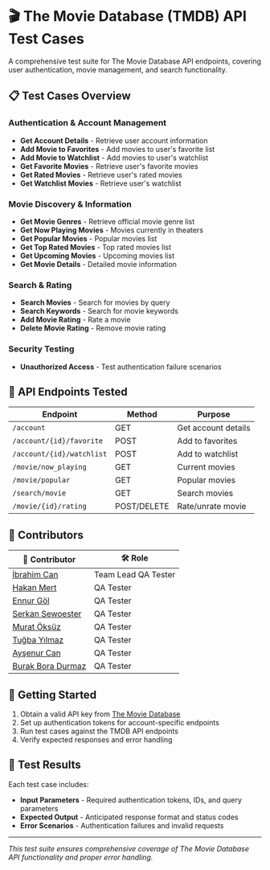# 🎬 The Movie Database (TMDB) API Test Cases

A comprehensive test suite for The Movie Database API endpoints, covering user authentication, movie management, and search functionality.

## 📋 Test Cases Overview

### Authentication & Account Management
- **Get Account Details** - Retrieve user account information
- **Add Movie to Favorites** - Add movies to user's favorite list
- **Add Movie to Watchlist** - Add movies to user's watchlist
- **Get Favorite Movies** - Retrieve user's favorite movies
- **Get Rated Movies** - Retrieve user's rated movies
- **Get Watchlist Movies** - Retrieve user's watchlist

### Movie Discovery & Information
- **Get Movie Genres** - Retrieve official movie genre list
- **Get Now Playing Movies** - Movies currently in theaters
- **Get Popular Movies** - Popular movies list
- **Get Top Rated Movies** - Top rated movies list
- **Get Upcoming Movies** - Upcoming movies list
- **Get Movie Details** - Detailed movie information

### Search & Rating
- **Search Movies** - Search for movies by query
- **Search Keywords** - Search for movie keywords
- **Add Movie Rating** - Rate a movie
- **Delete Movie Rating** - Remove movie rating

### Security Testing
- **Unauthorized Access** - Test authentication failure scenarios

## 🔧 API Endpoints Tested

| Endpoint | Method | Purpose |
|----------|---------|---------|
| `/account` | GET | Get account details |
| `/account/{id}/favorite` | POST | Add to favorites |
| `/account/{id}/watchlist` | POST | Add to watchlist |
| `/movie/now_playing` | GET | Current movies |
| `/movie/popular` | GET | Popular movies |
| `/search/movie` | GET | Search movies |
| `/movie/{id}/rating` | POST/DELETE | Rate/unrate movie |

## 👥 Contributors

| 👤 Contributor                                          | 🛠️ Role            |
|---------------------------------------------------------|---------------------|
| [İbrahim Can](https://github.com/ibrahimmcan)           | Team Lead QA Tester |
| [Hakan Mert](https://github.com/hakan-mert)             | QA Tester           |
| [Ennur Göl](https://github.com/ennur7)                  | QA Tester           |
| [Serkan Sewoester](https://github.com/SerkanSewoester)  | QA Tester           |
| [Murat Öksüz](https://github.com/muratoksuz)            | QA Tester           |
| [Tuğba Yılmaz](https://github.com/MTY-EEE)              | QA Tester           |
| [Ayşenur Can](https://github.com/aysenur-g-c)           | QA Tester           |
| [Burak Bora Durmaz](https://github.com/burakboradurmaz) | QA Tester           |

## 🚀 Getting Started

1. Obtain a valid API key from [The Movie Database](https://www.themoviedb.org/settings/api)
2. Set up authentication tokens for account-specific endpoints
3. Run test cases against the TMDB API endpoints
4. Verify expected responses and error handling

## 📝 Test Results

Each test case includes:
- **Input Parameters** - Required authentication tokens, IDs, and query parameters
- **Expected Output** - Anticipated response format and status codes
- **Error Scenarios** - Authentication failures and invalid requests

---

*This test suite ensures comprehensive coverage of The Movie Database API functionality and proper error handling.*

